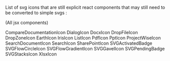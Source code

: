 List of svg icons that are still explicit react components that may still need to be converted to simple svgs :

(All jsx components)

CompareDocumentationIcon
DialogIcon
DocxIcon
DropFileIcon
DropZoneIcon
EarthIcon
IrisIcon
ListIcon
PdfIcon
PptIcon
ProjectWiseIcon
SearchDocumentIcon
SearchIcon
SharePointIcon
SVGActivatedBadge
SVGFlowCircleIcon
SVGFlowGradientIcon
SVGGavelIcon
SVGPendingBadge
SVGStacksIcon
XlsxIcon
